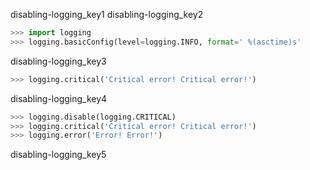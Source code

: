 disabling-logging_key1
disabling-logging_key2


```python
>>> import logging
>>> logging.basicConfig(level=logging.INFO, format=' %(asctime)s'
```
disabling-logging_key3
```python
>>> logging.critical('Critical error! Critical error!')
```
disabling-logging_key4
```python
>>> logging.disable(logging.CRITICAL)
>>> logging.critical('Critical error! Critical error!')
>>> logging.error('Error! Error!')
```
disabling-logging_key5
